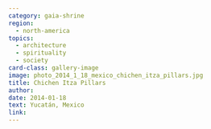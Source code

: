 ```yaml
---
category: gaia-shrine
region:
  - north-america
topics:
  - architecture
  - spirituality
  - society
card-class: gallery-image
image: photo_2014_1_18_mexico_chichen_itza_pillars.jpg
title: Chichen Itza Pillars
author:
date: 2014-01-18
text: Yucatán, Mexico
link:
---
```

